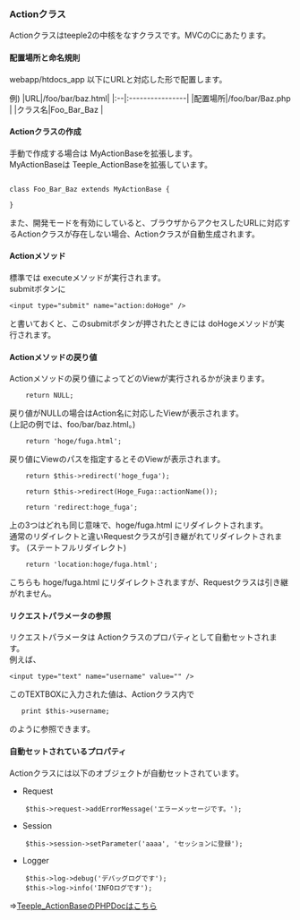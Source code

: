 ### Actionクラス ###

Actionクラスはteeple2の中核をなすクラスです。MVCのCにあたります。

#### 配置場所と命名規則 ####

webapp/htdocs\_app 以下にURLと対応した形で配置します。

例)
|URL|/foo/bar/baz.html|
|:--|:----------------|
|配置場所|/foo/bar/Baz.php |
|クラス名|Foo\_Bar\_Baz    |


#### Actionクラスの作成 ####

手動で作成する場合は MyActionBaseを拡張します。<br />
MyActionBaseは Teeple\_ActionBaseを拡張しています。

```

class Foo_Bar_Baz extends MyActionBase {

}

```

また、開発モードを有効にしていると、ブラウザからアクセスしたURLに対応するActionクラスが存在しない場合、Actionクラスが自動生成されます。


#### Actionメソッド ####

標準では executeメソッドが実行されます。 <br />
submitボタンに
```
<input type="submit" name="action:doHoge" />
```
と書いておくと、このsubmitボタンが押されたときには doHogeメソッドが実行されます。

#### Actionメソッドの戻り値 ####

Actionメソッドの戻り値によってどのViewが実行されるかが決まります。

```
    return NULL;
```
戻り値がNULLの場合はAction名に対応したViewが表示されます。<br />
(上記の例では、foo/bar/baz.html。)

```
    return 'hoge/fuga.html';
```
戻り値にViewのパスを指定するとそのViewが表示されます。

```
    return $this->redirect('hoge_fuga');
```
```
    return $this->redirect(Hoge_Fuga::actionName());
```
```
    return 'redirect:hoge_fuga';
```
上の3つはどれも同じ意味で、hoge/fuga.html にリダイレクトされます。<br />
通常のリダイレクトと違いRequestクラスが引き継がれてリダイレクトされます。
(ステートフルリダイレクト)

```
    return 'location:hoge/fuga.html';
```
こちらも hoge/fuga.html にリダイレクトされますが、Requestクラスは引き継がれません。

#### リクエストパラメータの参照 ####

リクエストパラメータは Actionクラスのプロパティとして自動セットされます。<br />
例えば、
```
<input type="text" name="username" value="" />
```
このTEXTBOXに入力された値は、Actionクラス内で
```
   print $this->username;
```
のように参照できます。


#### 自動セットされているプロパティ ####

Actionクラスには以下のオブジェクトが自動セットされています。

  * Request
```
    $this->request->addErrorMessage('エラーメッセージです。');
```

  * Session
```
    $this->session->setParameter('aaaa', 'セッションに登録');
```

  * Logger
```
    $this->log->debug('デバッグログです');
    $this->log->info('INFOログです');
```

⇒[Teeple\_ActionBaseのPHPDocはこちら](http://my.honestyworks.jp/teeple2/phpdoc/teeple/Teeple_ActionBase.html)